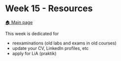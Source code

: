 # Week 15 - Resources

[:house: Main page](https://github.com/kokchun/Machine-learning-AI24)

This week is dedicated for 
- reexaminations (old labs and exams in old courses) 
- update your CV, LinkedIn profiles, etc
- apply for LiA (praktik)